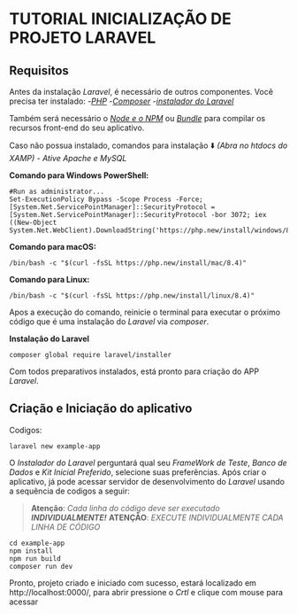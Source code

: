 # TUTORIAL INICIALIZAÇÃO DE PROJETO LARAVEL

## Requisitos

Antes da instalação *Laravel*, é necessário de outros componentes. Você precisa ter instalado:
-[*PHP*](https://php.net/)
-[*Composer*](https://getcomposer.org/)
-[*instalador do Laravel*](https://github.com/laravel/installer) 

Também será necessário o *[Node e o NPM](https://nodejs.org/)* ou [*Bundle*](https://bun.sh/) para compilar os recursos front-end do seu aplicativo.

Caso não possua instalado, comandos para instalação ⬇️ *(Abra no htdocs do XAMP) - Ative Apache e MySQL*

**Comando para Windows PowerShell:**
    
    #Run as administrator...
    Set-ExecutionPolicy Bypass -Scope Process -Force; [System.Net.ServicePointManager]::SecurityProtocol = [System.Net.ServicePointManager]::SecurityProtocol -bor 3072; iex ((New-Object System.Net.WebClient).DownloadString('https://php.new/install/windows/8.4'))

**Comando para macOS:**

    /bin/bash -c "$(curl -fsSL https://php.new/install/mac/8.4)"

**Comando para Linux:**

    /bin/bash -c "$(curl -fsSL https://php.new/install/linux/8.4)"

Apos a execução do comando, reinicie o terminal para executar o próximo código que é uma instalação do *Laravel* via *composer*.

**Instalação do Laravel**

    composer global require laravel/installer

Com todos preparativos instalados, está pronto para criação do APP *Laravel*.

## Criação e Iniciação do aplicativo 

Codigos:

    laravel new example-app

O *Instalador do Laravel* perguntará qual seu *FrameWork de Teste*, *Banco de Dados* e *Kit Inicial Preferido*, selecione suas preferências.
Após criar o aplicativo, já pode acessar servidor de desenvolvimento do *Laravel* usando a sequência de codigos a seguir:

> **Atenção**: *Cada linha do código deve ser executado **INDIVIDUALMENTE!***
> **ATENÇÃO**: *EXECUTE INDIVIDUALMENTE CADA LINHA DE CÓDIGO*

    cd example-app
    npm install
    npm run build
    composer run dev

 Pronto, projeto criado e iniciado com sucesso, estará localizado em http://localhost:0000/, para abrir pressione o *Crtl* e clique com mouse para acessar
